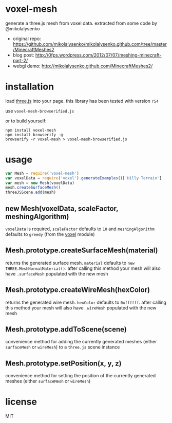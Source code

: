 # voxel-mesh

generate a three.js mesh from voxel data. extracted from some code by @mikolalysenko

- original repo: https://github.com/mikolalysenko/mikolalysenko.github.com/tree/master/MinecraftMeshes2
- blog post: http://0fps.wordpress.com/2012/07/07/meshing-minecraft-part-2/
- webgl demo: http://mikolalysenko.github.com/MinecraftMeshes2/

# installation

load [three.js](http://mrdoob.github.com/three.js/) into your page. this library has been tested with version `r54`

use `voxel-mesh-browserified.js`

or to build yourself:
```
npm install voxel-mesh
npm install browserify -g
browserify -r voxel-mesh > voxel-mesh-browserified.js
```

# usage

```javascript
var Mesh = require('voxel-mesh')
var voxelData = require('voxel').generateExamples()['Hilly Terrain']
var mesh = new Mesh(voxelData)
mesh.createSurfaceMesh()
threeJSScene.add(mesh)
```

## new Mesh(voxelData, scaleFactor, meshingAlgorithm)

`voxelData` is required, `scaleFactor` defaults to `10` and `meshingAlgorithm` defaults to `greedy` (from the [voxel](http://npmjs.org/voxel) module)

## Mesh.prototype.createSurfaceMesh(material)

returns the generated surface mesh. `material` defaults to `new THREE.MeshNormalMaterial()`. after calling this method your mesh will also have `.surfaceMesh` populated with the new mesh

## Mesh.prototype.createWireMesh(hexColor)

returns the generated wire mesh. `hexColor` defaults to `0xffffff`. after calling this method your mesh will also have `.wireMesh` populated with the new mesh

## Mesh.prototype.addToScene(scene)

convenience method for adding the currently generated meshes (either `surfaceMesh` or `wireMesh`) to a `three.js` scene instance

## Mesh.prototype.setPosition(x, y, z)

convenience method for setting the position of the currently generated meshes (either `surfaceMesh` or `wireMesh`)

# license

MIT